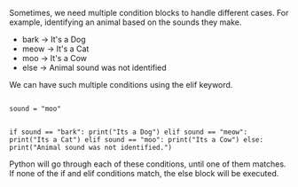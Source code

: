 Sometimes, we need multiple condition blocks to handle different cases. For example, identifying an animal based on the sounds they make.

- bark -> It's a Dog
- meow -> It's a Cat
- moo -> It's a Cow
- else -> Animal sound was not identified

<a/>

We can have such multiple conditions using the elif keyword.

<codeblock language="python" type="lesson">
<code>
sound = "moo"

if sound == "bark":
  print("Its a Dog")
elif sound == "meow":
  print("Its a Cat")
elif sound == "moo":
  print("Its a Cow")
else:
  print("Animal sound was not identified.")
</code>
</codeblock>

Python will go through each of these conditions, until one of them matches. If none of the if and elif conditions match, the else block will be executed.